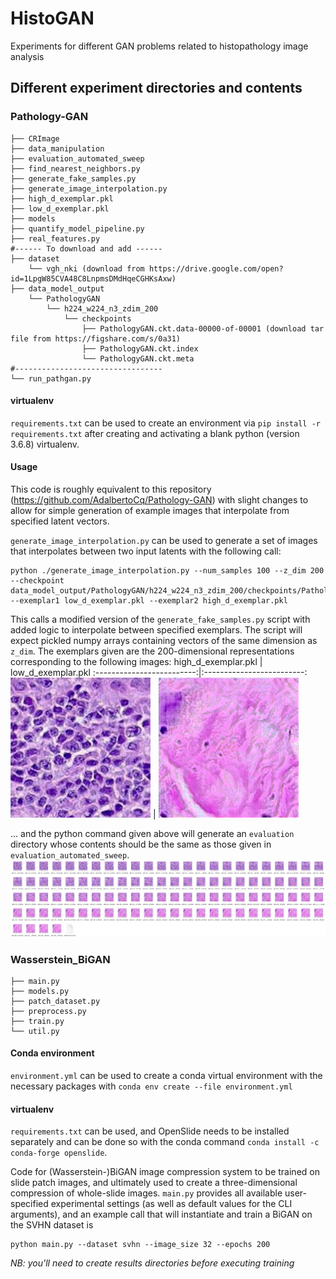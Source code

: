 # HistoGAN
Experiments for different GAN problems related to histopathology image analysis

## Different experiment directories and contents
### Pathology-GAN
```
├── CRImage
├── data_manipulation
├── evaluation_automated_sweep
├── find_nearest_neighbors.py
├── generate_fake_samples.py
├── generate_image_interpolation.py
├── high_d_exemplar.pkl
├── low_d_exemplar.pkl
├── models
├── quantify_model_pipeline.py
├── real_features.py
#------ To download and add ------
├── dataset
    └── vgh_nki (download from https://drive.google.com/open?id=1LpgW85CVA48C8LnpmsDMdHqeCGHKsAxw) 
├── data_model_output
    └── PathologyGAN
        └── h224_w224_n3_zdim_200
            └── checkpoints
                ├── PathologyGAN.ckt.data-00000-of-00001 (download tar file from https://figshare.com/s/0a31)
                ├── PathologyGAN.ckt.index
                └── PathologyGAN.ckt.meta
#---------------------------------
└── run_pathgan.py
```
#### virtualenv
`requirements.txt` can be used to create an environment via `pip install -r requirements.txt` after creating and activating a blank python (version 3.6.8) virtualenv.

#### Usage
This code is roughly equivalent to this repository (https://github.com/AdalbertoCq/Pathology-GAN) with slight changes to allow
for simple generation of example images that interpolate from specified latent vectors.

`generate_image_interpolation.py` can be used to generate a set of images that interpolates between two input latents with the following call:
```
python ./generate_image_interpolation.py --num_samples 100 --z_dim 200 --checkpoint data_model_output/PathologyGAN/h224_w224_n3_zdim_200/checkpoints/PathologyGAN.ckt --exemplar1 low_d_exemplar.pkl --exemplar2 high_d_exemplar.pkl
```
This calls a modified version of the `generate_fake_samples.py` script with added logic to interpolate between specified exemplars. The script
will expect pickled numpy arrays containing vectors of the same dimension as `z_dim`. The exemplars given are the 200-dimensional
representations corresponding to the following images:
high_d_exemplar.pkl             |  low_d_exemplar.pkl
:-------------------------:|:-------------------------:
![](Pathology-GAN/evaluation_automated_sweep/gen_0_alpha_0.png) | ![](Pathology-GAN/evaluation_automated_sweep/gen_99_alpha_100.png)

... and the python command given above will generate an `evaluation` directory whose contents should be the same as those given in `evaluation_automated_sweep`.
![](Pathology-GAN/evaluation_automated_sweep/img_sweep.png)

### Wasserstein_BiGAN
```
├── main.py
├── models.py
├── patch_dataset.py
├── preprocess.py
├── train.py
└── util.py
```
#### Conda environment
`environment.yml` can be used to create a conda virtual environment with the necessary packages with `conda env create --file environment.yml`
#### virtualenv
`requirements.txt` can be used, and OpenSlide needs to be installed separately and can be done so with the conda command `conda install -c conda-forge openslide`.

Code for (Wasserstein-)BiGAN image compression system to be trained on slide patch images, and ultimately used to create a three-dimensional compression of whole-slide images. `main.py` provides all available user-specified experimental settings (as well as default values for the CLI arguments), and an example call that will instantiate and train a BiGAN on the SVHN dataset is
```
python main.py --dataset svhn --image_size 32 --epochs 200
```
*NB: you'll need to create results directories before executing training*
